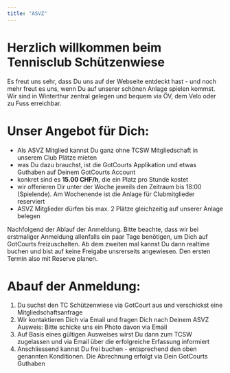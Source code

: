 ```yaml
---
title: "ASVZ"
---
```


# Herzlich willkommen beim Tennisclub Schützenwiese

Es freut uns sehr, dass Du uns auf der Webseite entdeckt hast - und noch mehr freut es uns, wenn Du auf unserer schönen Anlage spielen kommst. Wir sind in Winterthur zentral gelegen und bequem via ÖV, dem Velo oder zu Fuss erreichbar. 

# Unser Angebot für Dich:
- Als ASVZ Mitglied kannst Du ganz ohne TCSW Mitgliedschaft in unserem Club Plätze mieten
- was Du dazu brauchst, ist die GotCourts Applikation und etwas Guthaben auf Deinem GotCourts Account
- konkret sind es **15.00 CHF/h**, die ein Platz pro Stunde kostet
- wir offerieren Dir unter der Woche jeweils den Zeitraum bis 18:00 (Spielende). Am Wochenende ist die Anlage für Clubmitglieder reserviert
- ASVZ Mitglieder dürfen bis max. 2 Plätze gleichzeitig auf unserer Anlage belegen

Nachfolgend der Ablauf der Anmeldung. Bitte beachte, dass wir bei erstmaliger Anmeldung allenfalls ein paar Tage benötigen, um Dich auf GotCourts freizuschalten. Ab dem zweiten mal kannst Du dann realtime buchen und bist auf keine Freigabe unsrerseits angewiesen. Den ersten Termin also mit Reserve planen.

# Abauf der Anmeldung:
1. Du suchst den TC Schützenwiese via GotCourt aus und verschickst eine Mitgliedschaftsanfrage
2. Wir kontaktieren Dich via Email und fragen Dich nach Deinem ASVZ Ausweis: Bitte schicke uns ein Photo davon via Email
3. Auf Basis eines gültigen Ausweises wirst Du dann zum TCSW zugelassen und via Email über die erfolgreiche Erfassung informiert
4. Anschliessend kannst Du frei buchen - entsprechend den oben genannten Konditionen. Die Abrechnung erfolgt via Dein GotCourts Guthaben
